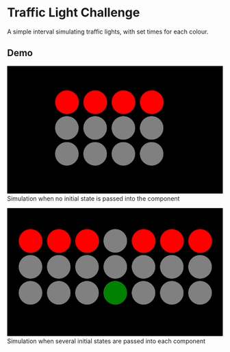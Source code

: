 # Traffic Light Challenge

A simple interval simulating traffic lights, with set times for each colour.

## Demo

<!-- ![demo](/demo.gif) -->
![](./demo.gif)
Simulation when no initial state is passed into the component

![](./separateDemo.gif)
Simulation when several initial states are passed into each component